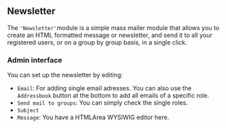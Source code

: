 <!-- Name: Modules/Newsletter -->
<!-- Version: 3 -->
<!-- Last-Modified: 2005/11/15 15:27:11 -->
<!-- Author: aj -->
## Newsletter
The `'Newsletter'`module is a simple mass mailer module that allows you
to create an HTML formatted message or newsletter, and send it to all
your registered users, or on a group by group basis, in a single click.

### Admin interface
You can set up the newsletter by editing:
  * `Email`: For adding single email adresses. 
  You can also use the `Addressbook` button at the bottom to add all emails of a specific role.
  * `Send mail to groups`: You can simply check the single roles.
  * `Subject`
  * `Message`: You have a HTMLArea WYSIWIG editor here.